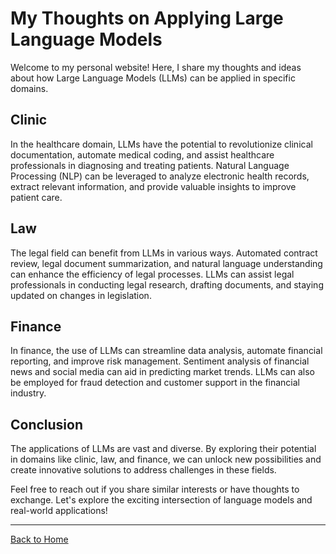 # My Thoughts on Applying Large Language Models

Welcome to my personal website! Here, I share my thoughts and ideas about how Large Language Models (LLMs) can be applied in specific domains.

## Clinic

In the healthcare domain, LLMs have the potential to revolutionize clinical documentation, automate medical coding, and assist healthcare professionals in diagnosing and treating patients. Natural Language Processing (NLP) can be leveraged to analyze electronic health records, extract relevant information, and provide valuable insights to improve patient care.

## Law

The legal field can benefit from LLMs in various ways. Automated contract review, legal document summarization, and natural language understanding can enhance the efficiency of legal processes. LLMs can assist legal professionals in conducting legal research, drafting documents, and staying updated on changes in legislation.

## Finance

In finance, the use of LLMs can streamline data analysis, automate financial reporting, and improve risk management. Sentiment analysis of financial news and social media can aid in predicting market trends. LLMs can also be employed for fraud detection and customer support in the financial industry.

## Conclusion

The applications of LLMs are vast and diverse. By exploring their potential in domains like clinic, law, and finance, we can unlock new possibilities and create innovative solutions to address challenges in these fields.

Feel free to reach out if you share similar interests or have thoughts to exchange. Let's explore the exciting intersection of language models and real-world applications!

---

[Back to Home](index.html)
